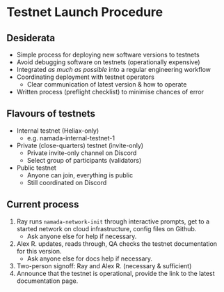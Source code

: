# Testnet Launch Procedure

## Desiderata

- Simple process for deploying new software versions to testnets
- Avoid debugging software on testnets (operationally expensive)
- Integrated _as much as possible_ into a regular engineering workflow
- Coordinating deployment with testnet operators
  - Clear communication of latest version & how to operate
- Written process (preflight checklist) to minimise chances of error

## Flavours of testnets

- Internal testnet (Heliax-only)
  - e.g. namada-internal-testnet-1
- Private (close-quarters) testnet (invite-only)
  - Private invite-only channel on Discord
  - Select group of participants (validators)
- Public testnet
  - Anyone can join, everything is public
  - Still coordinated on Discord

## Current process

1. Ray runs `namada-network-init` through interactive prompts, get to a started network on cloud infrastructure, config files on Github.
    - Ask anyone else for help if necessary.
2. Alex R. updates, reads through, QA checks the testnet documentation for this version.
    - Ask anyone else for docs help if necessary.
3. Two-person signoff: Ray and Alex R. (necessary & sufficient)
4. Announce that the testnet is operational, provide the link to the latest documentation page.

